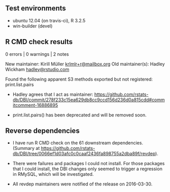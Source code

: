 ## Test environments
* ubuntu 12.04 (on travis-ci), R 3.2.5
* win-builder (devel)

## R CMD check results

0 errors | 0 warnings | 2 notes

New maintainer:
  Kirill Müller <krlmlr+r@mailbox.org>
Old maintainer(s):
  Hadley Wickham <hadley@rstudio.com>


Found the following apparent S3 methods exported but not registered:
  print.list.pairs

- Hadley agrees that I act as maintainer: https://github.com/rstats-db/DBI/commit/278f233c15ea629db8cc9ccd156d236d0a815cdd#commitcomment-16886895

- print.list.pairs() has been deprecated and will be removed soon.


## Reverse dependencies

* I have run R CMD check on the 61 downstream dependencies.
  (Summary at https://github.com/rstats-db/DBI/tree/0066ef1d03afc0c0caaf2436fa898755a2dba89f/revdep). 
  
* There were failures and packages I could not install. For those packages that I could install, the DBI changes only seemed to trigger a regression in RMySQL, which will be investigated.

* All revdep maintainers were notified of the release on 2016-03-30.
